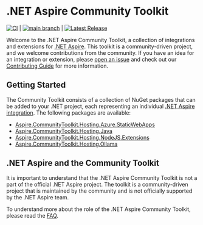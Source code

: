 # .NET Aspire Community Toolkit

[![CI](https://github.com/CommunityToolkit/Aspire/actions/workflows/dotnet-ci.yml/badge.svg)](https://github.com/CommunityToolkit/Aspire/actions/workflows/dotnet-ci.yml) | [![main branch](https://github.com/CommunityToolkit/Aspire/actions/workflows/dotnet-main.yml/badge.svg)](https://github.com/CommunityToolkit/Aspire/actions/workflows/dotnet-main.yml) | [![Latest Release](https://github.com/CommunityToolkit/Aspire/actions/workflows/dotnet-release.yml/badge.svg)](https://github.com/CommunityToolkit/Aspire/actions/workflows/dotnet-release.yml)

Welcome to the .NET Aspire Community Toolkit, a collection of integrations and extensions for [.NET Aspire](https://aka.ms/dotnet/aspire). This toolkit is a community-driven project, and we welcome contributions from the community. If you have an idea for an integration or extension, please [open an issue](https://github.com/CommunityToolkit/aspire/issues/new) and check out our [Contributing Guide](https://github.com/CommunityToolkit/aspire/tree/main/CONTRIBUTING.md) for more information.

## Getting Started

The Community Toolkit consists of a collection of NuGet packages that can be added to your .NET project, each representing an individual [.NET Aspire integration](https://learn.microsoft.com/dotnet/aspire/fundamentals/integrations-overview). The following packages are available:

-   [Aspire.CommunityToolkit.Hosting.Azure.StaticWebApps](integrations/hosting-azure-static-web-apps.md)
-   [Aspire.CommunityToolkit.Hosting.Java](integrations/hosting-java.md)
-   [Aspire.CommunityToolkit.Hosting.NodeJS.Extensions](integrations/hosting-nodejs-extensions.md)
-   [Aspire.CommunityToolkit.Hosting.Ollama](integrations/hosting-ollama.md)

## .NET Aspire and the Community Toolkit

It is important to understand that the .NET Aspire Community Toolkit is not a part of the official .NET Aspire project. The toolkit is a community-driven project that is maintained by the community and is not officially supported by the .NET Aspire team.

To understand more about the role of the .NET Aspire Community Toolkit, please read the [FAQ](faq.md).

